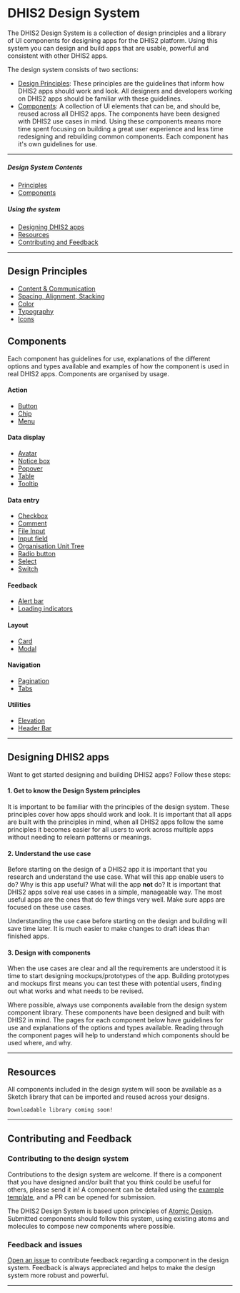 # DHIS2 Design System
The DHIS2 Design System is a collection of design principles and a library of UI components for designing apps for the DHIS2 platform. Using this system you can design and build apps that are usable, powerful and consistent with other DHIS2 apps.

The design system consists of two sections:

- [Design Principles](#design-principles): These principles are the guidelines that inform how DHIS2 apps should work and look. All designers and developers working on DHIS2 apps should be familiar with these guidelines.
- [Components](#components): A collection of UI elements that can be, and should be, reused across all DHIS2 apps. The components have been designed with DHIS2 use cases in mind. Using these components means more time spent focusing on building a great user experience and less time redesigning and rebuilding common components. Each component has it's own guidelines for use.

---

##### Design System Contents
- [Principles](#design-principles)
- [Components](#components)


##### Using the system
- [Designing DHIS2 apps](#designing-dhis2-apps)
- [Resources](#resources)
- [Contributing and Feedback](#contribting-and-feedback)

---

## Design Principles
<!-- - Design for use -->
- [Content & Communication](principles/content-communication.md)
- [Spacing, Alignment, Stacking](principles/spacing-alignment.md)
- [Color](principles/color.md)
- [Typography](principles/typography.md)
- [Icons](principles/icons.md)

## Components
Each component has guidelines for use, explanations of the different options and types available and examples of how the component is used in real DHIS2 apps. Components are organised by usage.

#### Action
- [Button](atoms/button.md)
- [Chip](atoms/chip.md)
- [Menu](atoms/menu.md)
#### Data display
- [Avatar](atoms/avatar.md)
- [Notice box](molecules/notice-box.md)
- [Popover](molecules/popover.md)
- [Table](organisms/table.md)
- [Tooltip](atoms/tooltip.md)
<!-- - data table -->
<!-- - conversation -->
#### Data entry
- [Checkbox](atoms/checkbox.md)
- [Comment](molecules/comment.md)
- [File Input](atoms/fileinput.md)
- [Input field](atoms/inputfield.md)
- [Organisation Unit Tree](organisms/organisation-unit-tree/org-unit-tree.md)
- [Radio button](atoms/radio.md)
- [Select](molecules/select.md)
- [Switch](atoms/switch.md)
<!-- - transfer -->
#### Feedback
- [Alert bar](molecules/alertbar.md)
- [Loading indicators](atoms/loading.md)
#### Layout
- [Card](atoms/card.md)
- [Modal](molecules/modal.md)
#### Navigation
- [Pagination](molecules/pagination.md)
- [Tabs](molecules/tab.md)
#### Utilities
- [Elevation](atoms/elevation.md)
- [Header Bar](organisms/header-bar.md)
<!-- - spacing -->
<!-- - typography -->

---

## Designing DHIS2 apps
Want to get started designing and building DHIS2 apps? Follow these steps:

#### 1. Get to know the Design System principles
It is important to be familiar with the principles of the design system. These principles cover how apps should work and look. It is important that all apps are built with the principles in mind, when all DHIS2 apps follow the same principles it becomes easier for all users to work across multiple apps without needing to relearn patterns or meanings.

#### 2. Understand the use case
Before starting on the design of a DHIS2 app it is important that you research and understand the use case. What will this app enable users to do? Why is this app useful? What will the app **not** do? It is important that DHIS2 apps solve real use cases in a simple, manageable way. The most useful apps are the ones that do few things very well. Make sure apps are focused on these use cases.

Understanding the use case before starting on the design and building will save time later. It is much easier to make changes to draft ideas than finished apps.

<!-- Find out more by reading the principle: Design for use. -->

#### 3. Design with components
When the use cases are clear and all the requirements are understood it is time to start designing mockups/prototypes of the app. Building prototypes and mockups first means you can test these with potential users, finding out what works and what needs to be revised.

Where possible, always use components available from the design system component library. These components have been designed and built with DHIS2 in mind. The pages for each component below have guidelines for use and explanations of the options and types available. Reading through the component pages will help to understand which components should be used where, and why.

<!-- Check out the [resources](#resources) section to find the UI component library available for different design tools. -->

---

## Resources
All components included in the design system will soon be available as a Sketch library that can be imported and reused across your designs.

<!-- The Sketch library will be constantly updated, be sure to check back to grab the latest version. -->

<!-- TODO Sketch library image -->
<!-- TODO Sketch library download link -->
`Downloadable library coming soon!`

---

## Contributing and Feedback

### Contributing to the design system

Contributions to the design system are welcome. If there is a component that you have designed and/or built that you think could be useful for others, please send it in! A component can be detailed using the [example template](extras/component-template.md), and a PR can be opened for submission.

The DHIS2 Design System is based upon principles of [Atomic Design](http://atomicdesign.bradfrost.com/table-of-contents/). Submitted components should follow this system, using existing atoms and molecules to compose new components where possible.

### Feedback and issues

[Open an issue](https://github.com/dhis2/design-system/issues) to contribute feedback regarding a component in the design system. Feedback is always appreciated and helps to make the design system more robust and powerful.

---
